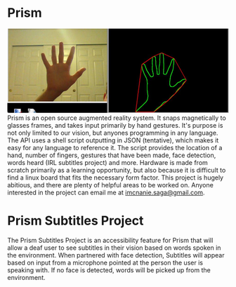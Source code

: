 Prism
=======
![alt tag](/images/hand_detection_sample.jpg)
Prism is an open source augmented reality system. It snaps magnetically to glasses frames, and takes input primarily by hand gestures. It's purpose is not only limited to our vision, but anyones programming in any language. The API uses a shell script outputting in JSON (tentative), which makes it easy for any language to reference it. The script provides the location of a hand, number of fingers, gestures that have been made, face detection, words heard (IRL subtitles project) and more. Hardware is made from scratch primarily as a learning opportunity, but also because it is difficult to find a linux board that fits the necessary form factor. This project is hugely abitious, and there are plenty of helpful areas to be worked on. Anyone interested in the project can email me at imcnanie.saga@gmail.com.

Prism Subtitles Project
=======
The Prism Subtitles Project is an accessibility feature for Prism that will allow a deaf user to see subtitles in their vision based on words spoken in the environment. When partnered with face detection, Subtitles will appear based on input from a microphone pointed at the person the user is speaking with. If no face is detected, words will be picked up from the environment.
